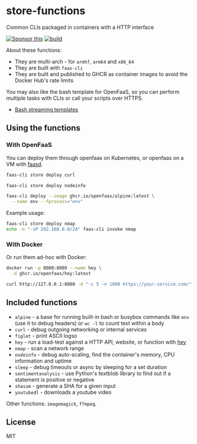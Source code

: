 # store-functions

Common CLIs packaged in containers with a HTTP interface

[![Sponsor this](https://img.shields.io/static/v1?label=Sponsor&message=%E2%9D%A4&logo=GitHub&link=https://github.com/sponsors/openfaas)](https://github.com/sponsors/openfaas)
[![build](https://github.com/openfaas/store-functions/actions/workflows/build.yaml/badge.svg)](https://github.com/openfaas/store-functions/actions/workflows/build.yaml)

About these functions:

* They are multi-arch - for `armhf`, `arm64` and `x86_64`
* They are built with `faas-cli`
* They are built and published to GHCR as container images to avoid the Docker Hub's rate limits

You may also like the bash template for OpenFaaS, so you can perform multiple tasks with CLIs or call your scripts over HTTPS.

* [Bash streaming templates](https://github.com/alexellis/openfaas-streaming-templates#example-with-bash)

## Using the functions

### With OpenFaaS

You can deploy them through openfaas on Kubernetes, or openfaas on a VM with [faasd](https://github.com/openfaas/faasd).

```bash
faas-cli store deploy curl

faas-cli store deploy nodeinfo

faas-cli deploy --image ghcr.io/openfaas/alpine:latest \
  --name env --fprocess="env"
```

Example usage:

```bash
faas-cli store deploy nmap
echo -n "-sP 192.168.0.0/24" faas-cli invoke nmap
```

### With Docker

Or run them ad-hoc with Docker:

```bash
docker run -p 8080:8080 --name hey \
  -d ghcr.io/openfaas/hey:latest

curl http://127.0.0.1:8080 -d "-c 5 -n 1000 https://your-service.com/"
```

## Included functions

* `alpine` - a base for running built-in bash or busybox commands like `env` (use it to debug headers) or `wc -l` to count text within a body
* `curl` - debug outgoing networking or internal services
* `figlet` - print ASCII logso
* `hey` - run a load-test against a HTTP API, website, or function with [hey](https://github.com/rakyll/hey)
* `nmap` - scan a network range
* `nodeinfo` - debug auto-scaling, find the container's memory, CPU information and uptime
* `sleep` - debug timeouts or async by sleeping for a set duration
* `sentimentanalysis` - use Python's textblob library to find out if a statement is positive or negative
* `shasum` - generate a SHA for a given input
* `youtubedl` - downloads a youtube video

Other functions: `imagemagick`, `ffmpeg`.

## License

MIT
